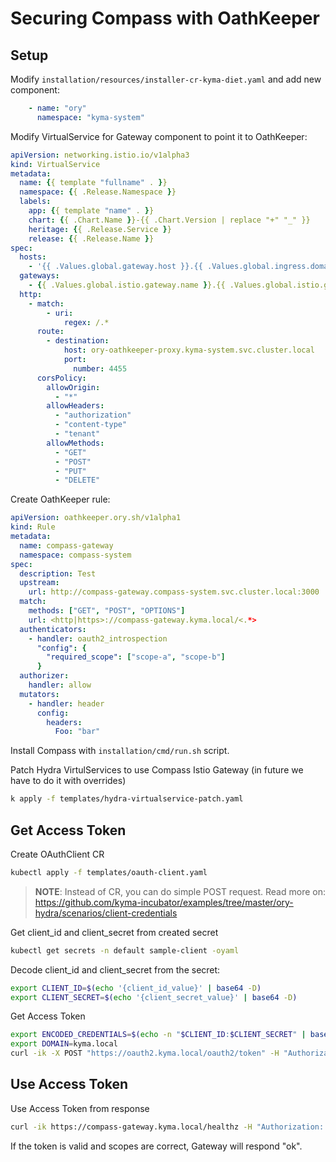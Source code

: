 # Securing Compass with OathKeeper

## Setup
Modify `installation/resources/installer-cr-kyma-diet.yaml` and add new component:
```yaml
    - name: "ory"
      namespace: "kyma-system"
```

Modify VirtualService for Gateway component to point it to OathKeeper:
```yaml
apiVersion: networking.istio.io/v1alpha3
kind: VirtualService
metadata:
  name: {{ template "fullname" . }}
  namespace: {{ .Release.Namespace }}
  labels:
    app: {{ template "name" . }}
    chart: {{ .Chart.Name }}-{{ .Chart.Version | replace "+" "_" }}
    heritage: {{ .Release.Service }}
    release: {{ .Release.Name }}
spec:
  hosts:
    - '{{ .Values.global.gateway.host }}.{{ .Values.global.ingress.domainName }}'
  gateways:
    - {{ .Values.global.istio.gateway.name }}.{{ .Values.global.istio.gateway.namespace }}.svc.cluster.local
  http:
    - match:
        - uri:
            regex: /.*
      route:
        - destination:
            host: ory-oathkeeper-proxy.kyma-system.svc.cluster.local
            port:
              number: 4455
      corsPolicy:
        allowOrigin:
          - "*"
        allowHeaders:
          - "authorization"
          - "content-type"
          - "tenant"
        allowMethods:
          - "GET"
          - "POST"
          - "PUT"
          - "DELETE"
```

Create OathKeeper rule:
```yaml
apiVersion: oathkeeper.ory.sh/v1alpha1
kind: Rule
metadata:
  name: compass-gateway
  namespace: compass-system
spec:
  description: Test
  upstream:
    url: http://compass-gateway.compass-system.svc.cluster.local:3000
  match:
    methods: ["GET", "POST", "OPTIONS"]
    url: <http|https>://compass-gateway.kyma.local/<.*>
  authenticators:
    - handler: oauth2_introspection
      "config": {
        "required_scope": ["scope-a", "scope-b"]
      }
  authorizer:
    handler: allow
  mutators:
    - handler: header
      config:
        headers:
          Foo: "bar"
```

Install Compass with `installation/cmd/run.sh` script.

Patch Hydra VirtulServices to use Compass Istio Gateway (in future we have to do it with overrides)
```bash
k apply -f templates/hydra-virtualservice-patch.yaml
```

## Get Access Token

Create OAuthClient CR
```bash
kubectl apply -f templates/oauth-client.yaml
```

> **NOTE**: Instead of CR, you can do simple POST request. Read more on: https://github.com/kyma-incubator/examples/tree/master/ory-hydra/scenarios/client-credentials

Get client_id and client_secret from created secret
```bash
kubectl get secrets -n default sample-client -oyaml
```

Decode client_id and client_secret from the secret:
```bash
export CLIENT_ID=$(echo '{client_id_value}' | base64 -D)
export CLIENT_SECRET=$(echo '{client_secret_value}' | base64 -D)
```

Get Access Token
```bash
export ENCODED_CREDENTIALS=$(echo -n "$CLIENT_ID:$CLIENT_SECRET" | base64)
export DOMAIN=kyma.local
curl -ik -X POST "https://oauth2.kyma.local/oauth2/token" -H "Authorization: Basic $ENCODED_CREDENTIALS" -F "grant_type=client_credentials" -F "scope=scope-a scope-b"
```


## Use Access Token

Use Access Token from response

```bash
curl -ik https://compass-gateway.kyma.local/healthz -H "Authorization: Bearer ${access_token}"
```

If the token is valid and scopes are correct, Gateway will respond "ok".
